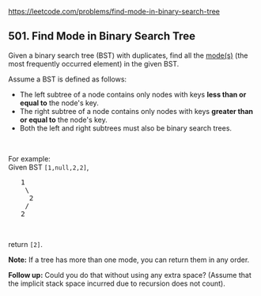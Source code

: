 https://leetcode.com/problems/find-mode-in-binary-search-tree

## 501. Find Mode in Binary Search Tree

<div><p>Given a binary search tree (BST) with duplicates, find all the <a href="https://en.wikipedia.org/wiki/Mode_(statistics)" target="_blank">mode(s)</a> (the most frequently occurred element) in the given BST.</p>
<p>Assume a BST is defined as follows:</p>
<ul>
<li>The left subtree of a node contains only nodes with keys <b>less than or equal to</b> the node's key.</li>
<li>The right subtree of a node contains only nodes with keys <b>greater than or equal to</b> the node's key.</li>
<li>Both the left and right subtrees must also be binary search trees.</li>
</ul>
<p> </p>
<p>For example:<br/>
Given BST <code>[1,null,2,2]</code>,</p>
<pre>   1
    \
     2
    /
   2
</pre>
<p> </p>
<p>return <code>[2]</code>.</p>
<p><b>Note:</b> If a tree has more than one mode, you can return them in any order.</p>
<p><b>Follow up:</b> Could you do that without using any extra space? (Assume that the implicit stack space incurred due to recursion does not count).</p>
</div>
